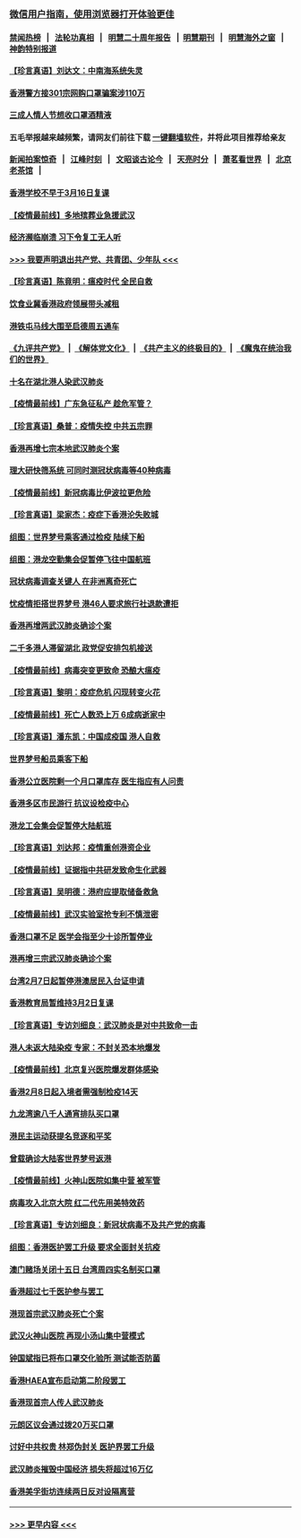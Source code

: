 ### [微信用户指南，使用浏览器打开体验更佳](https://github.com/gfw-breaker/banned-news1/blob/master/indexes/wechat-guide.md?t=0)
#### [禁闻热榜](热点新闻.md?t=0)  &nbsp;&nbsp;|&nbsp;&nbsp; [法轮功真相](https://github.com/gfw-breaker/truth/blob/master/README.md?t=0) &nbsp;&nbsp;|&nbsp;&nbsp; [明慧二十周年报告](https://github.com/gfw-breaker/mh-reports/blob/master/README.md?t=0) &nbsp;&nbsp;|&nbsp;&nbsp;[明慧期刊](https://github.com/gfw-breaker/mh-qikan) &nbsp;&nbsp;|&nbsp;&nbsp; [明慧海外之窗](https://github.com/gfw-breaker/mh-news/blob/master/README.md?t=0) &nbsp;&nbsp;|&nbsp;&nbsp; [神韵特别报道](https://github.com/gfw-breaker/mh-news/blob/master/shenyun.md?t=0)
#### [【珍言真语】刘达文：中南海系统失灵](../pages/nsc415/n11869465.md?t=02150355) 
#### [香港警方接301宗网购口罩骗案涉110万](../pages/nsc415/n11867572.md?t=02150355) 
#### [三成人情人节想收口罩酒精液](../pages/nsc415/n11867523.md?t=02150355) 
#### 五毛举报越来越频繁，请网友们前往下载 [一键翻墙软件](https://github.com/gfw-breaker/ssr-accounts)，并将此项目推荐给亲友
#### [新闻拍案惊奇](https://github.com/gfw-breaker/banned-news1/blob/master/pages/link4.md) &nbsp;&nbsp;|&nbsp;&nbsp; [江峰时刻](https://github.com/gfw-breaker/banned-news1/blob/master/pages/link4.md) &nbsp;&nbsp;|&nbsp;&nbsp; [文昭谈古论今](https://github.com/gfw-breaker/banned-news1/blob/master/pages/link4.md) &nbsp;&nbsp;|&nbsp;&nbsp; [天亮时分](https://github.com/gfw-breaker/banned-news1/blob/master/pages/link4.md) &nbsp;&nbsp;|&nbsp;&nbsp; [萧茗看世界](https://github.com/gfw-breaker/banned-news1/blob/master/pages/link4.md) &nbsp;&nbsp;|&nbsp;&nbsp; [北京老茶馆](https://github.com/gfw-breaker/banned-news1/blob/master/pages/link4.md) &nbsp;&nbsp;|&nbsp;&nbsp; 
#### [香港学校不早于3月16日复课](../pages/nsc415/n11867498.md?t=02150355) 
#### [【疫情最前线】多地殡葬业急援武汉](../pages/nsc415/n11866914.md?t=02150355) 
#### [经济濒临崩溃 习下令复工无人听](../pages/nsc415/n11867269.md?t=02150355) 
#### [>>> 我要声明退出共产党、共青团、少年队 <<<](https://github.com/begood0513/goodnews/blob/master/quit/letter.md) 
#### [【珍言真语】陈竟明：瘟疫时代 全民自救](../pages/nsc415/n11866765.md?t=02150355) 
#### [饮食业冀香港政府领展带头减租](../pages/nsc415/n11864876.md?t=02150355) 
#### [港铁屯马线大围至启德周五通车](../pages/nsc415/n11864842.md?t=02150355) 
#### [《九评共产党》](https://github.com/begood0513/9ping.md/blob/master/README.md) &nbsp;|&nbsp; [《解体党文化》](../../../../jtdwh.md/blob/master/README.md)  &nbsp;|&nbsp; [《共产主义的终极目的》](../../../../gczydzjmd.md/blob/master/README.md) &nbsp;|&nbsp; [《魔鬼在统治我们的世界》](../../../../mgztzwmdsj.md/blob/master/README.md) 
#### [十名在湖北港人染武汉肺炎](../pages/nsc415/n11864807.md?t=02150355) 
#### [【疫情最前线】广东急征私产 趁危军管？](../pages/nsc415/n11864205.md?t=02150355) 
#### [【珍言真语】桑普：疫情失控 中共五宗罪](../pages/nsc415/n11864157.md?t=02150355) 
#### [香港再增七宗本地武汉肺炎个案](../pages/nsc415/n11862405.md?t=02150355) 
#### [理大研快筛系统 可同时测冠状病毒等40种病毒](../pages/nsc415/n11862376.md?t=02150355) 
#### [【疫情最前线】新冠病毒比伊波拉更危险](../pages/nsc415/n11862199.md?t=02150355) 
#### [【珍言真语】梁家杰：疫症下香港沦失败城](../pages/nsc415/n11861588.md?t=02150355) 
#### [组图：世界梦号乘客通过检疫 陆续下船](../pages/nsc415/n11858302.md?t=02150355) 
#### [组图：港龙空勤集会促暂停飞往中国航班](../pages/nsc415/n11858190.md?t=02150355) 
#### [冠状病毒调查关键人 在非洲离奇死亡](../pages/nsc415/n11859798.md?t=02150355) 
#### [忧疫情拒搭世界梦号 港46人要求旅行社退款遭拒](../pages/nsc415/n11859849.md?t=02150355) 
#### [香港再增两武汉肺炎确诊个案](../pages/nsc415/n11859833.md?t=02150355) 
#### [二千多港人滞留湖北 政党促安排包机接送](../pages/nsc415/n11859831.md?t=02150355) 
#### [【疫情最前线】病毒突变更致命 恐酿大瘟疫](../pages/nsc415/n11859604.md?t=02150355) 
#### [【珍言真语】黎明：疫症危机 闪现转变火花](../pages/nsc415/n11859199.md?t=02150355) 
#### [【疫情最前线】死亡人数恐上万 6成病逝家中](../pages/nsc415/n11856687.md?t=02150355) 
#### [【珍言真语】潘东凯：中国成疫国 港人自救](../pages/nsc415/n11856962.md?t=02150355) 
#### [世界梦号船员乘客下船](../pages/nsc415/n11856883.md?t=02150355) 
#### [香港公立医院剩一个月口罩库存 医生指应有人问责](../pages/nsc415/n11856875.md?t=02150355) 
#### [香港多区市民游行 抗议设检疫中心](../pages/nsc415/n11856866.md?t=02150355) 
#### [港龙工会集会促暂停大陆航班](../pages/nsc415/n11856840.md?t=02150355) 
#### [【珍言真语】刘达邦：疫情重创港资企业](../pages/nsc415/n11854274.md?t=02150355) 
#### [【疫情最前线】证据指中共研发致命生化武器](../pages/nsc415/n11853087.md?t=02150355) 
#### [【珍言真语】吴明德：港府应提取储备救急](../pages/nsc415/n11852734.md?t=02150355) 
#### [【疫情最前线】武汉实验室抢专利不慎泄密](../pages/nsc415/n11850310.md?t=02150355) 
#### [香港口罩不足 医学会指至少十诊所暂停业](../pages/nsc415/n11850301.md?t=02150355) 
#### [港再增三宗武汉肺炎确诊个案](../pages/nsc415/n11850328.md?t=02150355) 
#### [台湾2月7日起暂停港澳居民入台证申请](../pages/nsc415/n11850304.md?t=02150355) 
#### [香港教育局暂维持3月2日复课](../pages/nsc415/n11850260.md?t=02150355) 
#### [【珍言真语】专访刘细良：武汉肺炎是对中共致命一击](../pages/nsc415/n11849934.md?t=02150355) 
#### [港人未返大陆染疫 专家：不封关恐本地爆发](../pages/nsc415/n11848021.md?t=02150355) 
#### [【疫情最前线】北京复兴医院爆发群体感染](../pages/nsc415/n11847626.md?t=02150355) 
#### [香港2月8日起入境者需强制检疫14天](../pages/nsc415/n11847658.md?t=02150355) 
#### [九龙湾逾八千人通宵排队买口罩](../pages/nsc415/n11847647.md?t=02150355) 
#### [港民主运动获提名竞逐和平奖](../pages/nsc415/n11847633.md?t=02150355) 
#### [曾载确诊大陆客世界梦号返港](../pages/nsc415/n11847608.md?t=02150355) 
#### [【疫情最前线】火神山医院如集中营 被军管](../pages/nsc415/n11847524.md?t=02150355) 
#### [病毒攻入北京大院 红二代先用美特效药](../pages/nsc415/n11847427.md?t=02150355) 
#### [【珍言真语】专访刘细良：新冠状病毒不及共产党的病毒](../pages/nsc415/n11847164.md?t=02150355) 
#### [组图：香港医护罢工升级 要求全面封关抗疫](../pages/nsc415/n11844107.md?t=02150355) 
#### [澳门赌场关闭十五日 台湾周四实名制买口罩](../pages/nsc415/n11845083.md?t=02150355) 
#### [香港超过七千医护参与罢工](../pages/nsc415/n11845051.md?t=02150355) 
#### [港现首宗武汉肺炎死亡个案](../pages/nsc415/n11844998.md?t=02150355) 
#### [武汉火神山医院 再现小汤山集中营模式](../pages/nsc415/n11844763.md?t=02150355) 
#### [钟国斌指已将布口罩交化验所 测试能否防菌](../pages/nsc415/n11842783.md?t=02150355) 
#### [香港HAEA宣布启动第二阶段罢工](../pages/nsc415/n11842723.md?t=02150355) 
#### [香港现首宗人传人武汉肺炎](../pages/nsc415/n11842766.md?t=02150355) 
#### [元朗区议会通过拨20万买口罩](../pages/nsc415/n11842754.md?t=02150355) 
#### [讨好中共权贵 林郑伪封关 医护界罢工升级](../pages/nsc415/n11842359.md?t=02150355) 
#### [武汉肺炎摧毁中国经济 损失将超过16万亿](../pages/nsc415/n11839723.md?t=02150355) 
#### [香港美孚街坊连续两日反对设隔离营](../pages/nsc415/n11839962.md?t=02150355) 

----
#### [ >>> 更早内容 <<< ](../indexes/nsc415-earlier.md)
